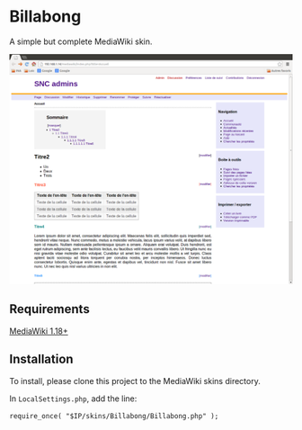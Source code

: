 Billabong
=========

A simple but complete MediaWiki skin.

![screenshot](https://github.com/losyme/Billabong/raw/master/screenshot.png)

Requirements
------------

[MediaWiki 1.18+](http://www.mediawiki.org/wiki/Download)

Installation
------------

To install, please clone this project to the MediaWiki skins directory.

In ```LocalSettings.php```, add the line:

    require_once( "$IP/skins/Billabong/Billabong.php" );
